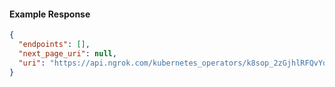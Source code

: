 <!-- Code generated for API Clients. DO NOT EDIT. -->

#### Example Response

```json
{
  "endpoints": [],
  "next_page_uri": null,
  "uri": "https://api.ngrok.com/kubernetes_operators/k8sop_2zGjhlRFQvYqAj2KjPt4MiRMskh/bound_endpoints"
}
```
